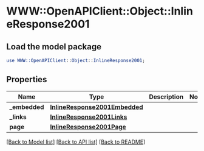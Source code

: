 # WWW::OpenAPIClient::Object::InlineResponse2001

## Load the model package
```perl
use WWW::OpenAPIClient::Object::InlineResponse2001;
```

## Properties
Name | Type | Description | Notes
------------ | ------------- | ------------- | -------------
**_embedded** | [**InlineResponse2001Embedded**](InlineResponse2001Embedded.md) |  | 
**_links** | [**InlineResponse2001Links**](InlineResponse2001Links.md) |  | 
**page** | [**InlineResponse2001Page**](InlineResponse2001Page.md) |  | 

[[Back to Model list]](../README.md#documentation-for-models) [[Back to API list]](../README.md#documentation-for-api-endpoints) [[Back to README]](../README.md)


